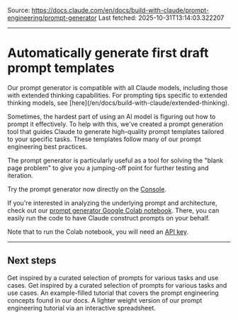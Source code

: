 Source: https://docs.claude.com/en/docs/build-with-claude/prompt-engineering/prompt-generator
Last fetched: 2025-10-31T13:14:03.322207

---

# Automatically generate first draft prompt templates

<Note>
  Our prompt generator is compatible with all Claude models, including those with extended thinking capabilities. For prompting tips specific to extended thinking models, see [here](/en/docs/build-with-claude/extended-thinking).
</Note>

Sometimes, the hardest part of using an AI model is figuring out how to prompt it effectively. To help with this, we've created a prompt generation tool that guides Claude to generate high-quality prompt templates tailored to your specific tasks. These templates follow many of our prompt engineering best practices.

The prompt generator is particularly useful as a tool for solving the "blank page problem" to give you a jumping-off point for further testing and iteration.

<Tip>Try the prompt generator now directly on the [Console](https://console.anthropic.com/dashboard).</Tip>

If you're interested in analyzing the underlying prompt and architecture, check out our [prompt generator Google Colab notebook](https://anthropic.com/metaprompt-notebook/). There, you can easily run the code to have Claude construct prompts on your behalf.

<Note>Note that to run the Colab notebook, you will need an [API key](https://console.anthropic.com/settings/keys).</Note>

***

## Next steps

<CardGroup cols={2}>
  <Card title="Start prompt engineering" icon="link" href="/en/docs/build-with-claude/prompt-engineering/be-clear-and-direct">
    Get inspired by a curated selection of prompts for various tasks and use cases.
  </Card>

  <Card title="Prompt library" icon="link" href="/en/resources/prompt-library/library">
    Get inspired by a curated selection of prompts for various tasks and use cases.
  </Card>

  <Card title="GitHub prompting tutorial" icon="link" href="https://github.com/anthropics/prompt-eng-interactive-tutorial">
    An example-filled tutorial that covers the prompt engineering concepts found in our docs.
  </Card>

  <Card title="Google Sheets prompting tutorial" icon="link" href="https://docs.google.com/spreadsheets/d/19jzLgRruG9kjUQNKtCg1ZjdD6l6weA6qRXG5zLIAhC8">
    A lighter weight version of our prompt engineering tutorial via an interactive spreadsheet.
  </Card>
</CardGroup>